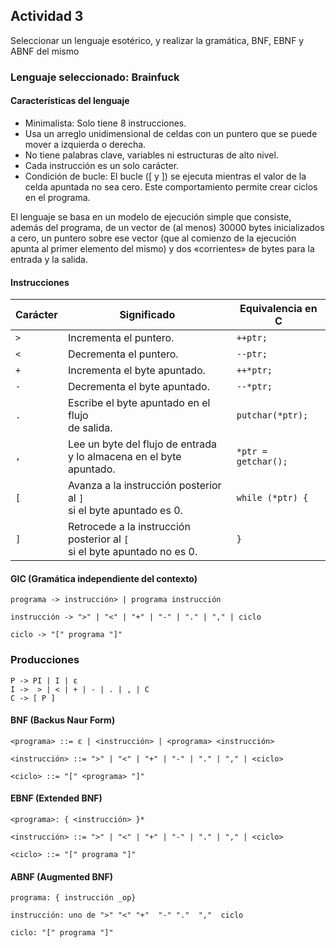 ## Actividad 3

Seleccionar un lenguaje esotérico, y realizar la gramática, BNF, EBNF y ABNF del mismo

### Lenguaje seleccionado: Brainfuck

#### Características del lenguaje

* Minimalista: Solo tiene 8 instrucciones.
* Usa un arreglo unidimensional de celdas con un puntero que se puede mover a izquierda o derecha.
* No tiene palabras clave, variables ni estructuras de alto nivel.
* Cada instrucción es un solo carácter.
* Condición de bucle: El bucle ([ y ]) se ejecuta mientras el valor de la celda apuntada no sea cero. Este comportamiento
 permite crear ciclos en el programa.

El lenguaje se basa en un modelo de ejecución simple que consiste, además del programa, de un vector de (al menos)
30000 bytes inicializados a cero, un puntero sobre ese vector (que al comienzo de la ejecución apunta al primer
elemento del mismo) y dos «corrientes» de bytes para la entrada y la salida.

#### Instrucciones

| Carácter | Significado                                                                          | Equivalencia en C    |
|----------|--------------------------------------------------------------------------------------|----------------------|
| `>`      | Incrementa el puntero.                                                               | `++ptr;`             |
| `<`      | Decrementa el puntero.                                                               | `--ptr;`             |
| `+`      | Incrementa el byte apuntado.                                                         | `++*ptr;`            |
| `-`      | Decrementa el byte apuntado.                                                         | `--*ptr;`            |
| `.`      | Escribe el byte apuntado en el flujo<br>de salida.                                   | `putchar(*ptr);`     |
| `,`      | Lee un byte del flujo de entrada<br>y lo almacena en el byte apuntado.               | `*ptr = getchar();`  |
| `[`      | Avanza a la instrucción posterior al `]`<br>si el byte apuntado es 0.                | `while (*ptr) {`     |
| `]`      | Retrocede a la instrucción posterior al `[`<br>si el byte apuntado no es 0.          | `}`                  |


#### GIC (Gramática independiente del contexto)

```
programa -> instrucción> | programa instrucción

instrucción -> ">" | "<" | "+" | "-" | "." | "," | ciclo

ciclo -> "[" programa "]"
```

### Producciones

```
P -> PI | I | ε
I ->  > | < | + | - | . | , | C
C -> [ P ]
```

#### BNF (Backus Naur Form)

```
<programa> ::= ε | <instrucción> | <programa> <instrucción>

<instrucción> ::= ">" | "<" | "+" | "-" | "." | "," | <ciclo>

<ciclo> ::= "[" <programa> "]"
```


#### EBNF (Extended BNF)

```
<programa>: { <instrucción> }*

<instrucción> ::= ">" | "<" | "+" | "-" | "." | "," | <ciclo>

<ciclo> ::= "[" programa "]"
```

#### ABNF (Augmented BNF)

```
programa: { instrucción _op}

instrucción: uno de ">" "<" "+"  "-" "."  ","  ciclo

ciclo: "[" programa "]"

```